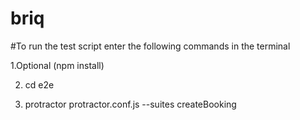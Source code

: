 # briq

#To run the test script enter the following commands in the terminal

1.Optional (npm install)

2. cd e2e

3. protractor protractor.conf.js --suites createBooking
